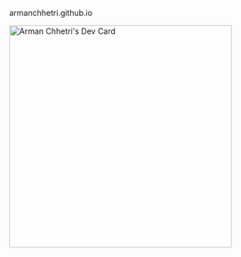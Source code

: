 armanchhetri.github.io

<a href="https://app.daily.dev/eripsa"><img src="https://api.daily.dev/devcards/490d428e2e9c4696aaf34a93da761d07.png?r=1xv" width="400" alt="Arman Chhetri's Dev Card"/></a>
